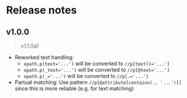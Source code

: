 # Release notes

## v1.0.0
>   v1.1.0a1

-   Reworked text handling:
    - `xpath.p(text='...')` will be converted to `//p[text()='...']`
    - `xpath.p(_text='...')` will be converted to `//p[@text='...']`
    - `xpath.p(_='...')` will be converted to `//p[.='...']`
-   Partual matching: Use pattern `//p[@attribute[contains(., '...')]]` since this
    is more reliable (e.g. for text matching)
